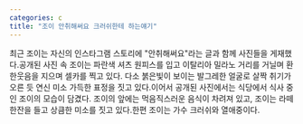```yaml
---
categories: c
title: "조이 안취해써요 크러쉬한테 하는얘기"
---
```

최근 조이는 자신의 인스타그램 스토리에 "안취해써요"라는 글과 함께 사진들을 게재했다.공개된 사진 속 조이는 파란색 셔츠 원피스를 입고 이탈리아 밀라노 거리를 거닐며 환한웃음을 지으며 셀카를 찍고 있다. 다소 붉은빛이 보이는 발그레한 얼굴로 살짝 취기가 오른 듯 연신 미소 가득한 표정을 짓고 있다.이어서 공개된 사진에서는 식당에서 식사 중인 조이의 모습이 담겼다. 조이의 앞에는 먹음직스러운 음식이 차려져 있고, 조이는 라떼 한잔을 들고 상큼한 미소를 짓고 있다.한편 조이는 가수 크러쉬와 열애중이다.